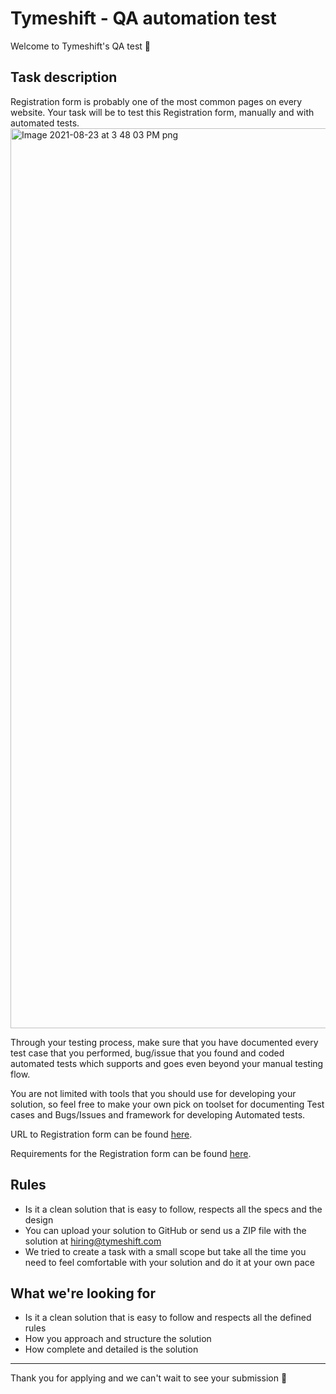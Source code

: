 # Tymeshift - QA automation test
Welcome to Tymeshift's QA test 🧪 

## Task description

Registration form is probably one of the most common pages on every website. Your task will be to test this Registration form, manually and with automated tests. <img width="1440" alt="Image 2021-08-23 at 3 48 03 PM png" src="https://user-images.githubusercontent.com/55278904/130460586-9cc31ffe-77c6-480f-9fd4-f654a52423f1.png">

Through your testing process, make sure that you have documented every test case that you performed, bug/issue that you found and coded automated tests which supports and goes even beyond your manual testing flow.

You are not limited with tools that you should use for developing your solution, so feel free to make your own pick on toolset for documenting Test cases and Bugs/Issues and framework for developing Automated tests.


URL to Registration form can be found [here](https://deploy-preview-2--stupefied-kare-608721.netlify.app/?utm_source=github&utm_campaign=bot_dp).

Requirements for the Registration form can be found [here](https://tymeshift.slite.com/app/channels/user-Gzp8y_503p/notes/AvoXA~Vyt).

## Rules

* Is it a clean solution that is easy to follow, respects all the specs and the design
* You can upload your solution to GitHub or send us a ZIP file with the solution at hiring@tymeshift.com
* We tried to create a task with a small scope but take all the time you need to feel comfortable with your solution and do it at your own pace

## What we're looking for

* Is it a clean solution that is easy to follow and respects all the defined rules
* How you approach and structure the solution
* How complete and detailed is the solution

---

Thank you for applying and we can't wait to see your submission 🎉
